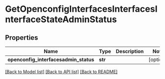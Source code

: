 # GetOpenconfigInterfacesInterfacesInterfaceStateAdminStatus

## Properties
Name | Type | Description | Notes
------------ | ------------- | ------------- | -------------
**openconfig_interfacesadmin_status** | **str** |  | [optional] 

[[Back to Model list]](../README.md#documentation-for-models) [[Back to API list]](../README.md#documentation-for-api-endpoints) [[Back to README]](../README.md)


